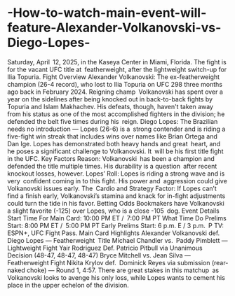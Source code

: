 # -How-to-watch-main-event-will-feature-Alexander-Volkanovski-vs-Diego-Lopes-

Saturday, April 12, 2025, in the Kaseya Center in Miami, Florida. The fight is for the vacant UFC title at featherweight, after the lightweight switch-up for Ilia Topuria.
Fight Overview
Alexander Volkanovski: The ex-featherweight champion (26-4 record), who lost to Ilia Topuria on UFC 298 three months ago back in February 2024. Reigning champ Volkanovski has spent over a year on the sidelines after being knocked out in back-to-back fights by Topuria and Islam Makhachev. His defeats, though, haven't taken away from his status as one of the most accomplished fighters in the division; he defended the belt five times during his reign.
Diego Lopes: The Brazilian needs no introduction — Lopes (26-6) is a strong contender and is riding a five-fight win streak that includes wins over names like Brian Ortega and Dan Ige. Lopes has demonstrated both heavy hands and great heart, and he poses a significant challenge to Volkanovski. It will be his first title fight in the UFC.
Key Factors
Reason: Volkanovski has been a champion and defended the title multiple times. His durability is a question after recent knockout losses, however.
Lopes’ Roll: Lopes is riding a strong wave and is very confident coming in to this fight. His power and aggression could give Volkanovski issues early.
The Cardio and Strategy Factor: If Lopes can’t find a finish early, Volkanovski’s stamina and knack for in-fight adjustments could turn the tide in his favor.
Betting Odds
Bookmakers have Volkanovski a slight favorite (-125) over Lopes, who is a close -105 dog.
Event Details
Start Time For Main Card: 10:00 PM ET / 7:00 PM PT
What Time Do Prelims Start: 8:00 PM ET / 5:00 PM PT
Early Prelims Start: 6 p.m. E / 3 p.m. P
TV: ESPN+, UFC Fight Pass.
Main Card Highlights
Alexander Volkanovski def. Diego Lopes — Featherweight Title
Michael Chandler vs. Paddy Pimblett — Lightweight Fight
Yair Rodriguez Def. Patricio Pitbull via Unanimous Decision (48-47, 48-47, 48-47)
Bryce Mitchell vs. Jean Silva — Featherweight Fight
Nikita Krylov def. Dominick Reyes via submission (rear-naked choke) — Round 1, 4:57.
There are great stakes in this matchup as Volkanovski looks to avenge his only loss, while Lopes wants to cement his place in the upper echelon of the division.
